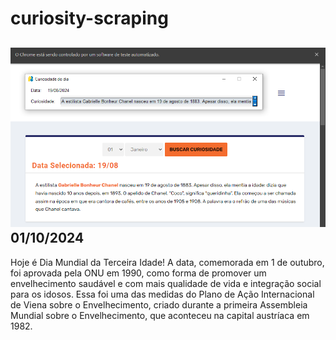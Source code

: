 # curiosity-scraping
![Budget](./execucao.png)
01/10/2024
-
Hoje é Dia Mundial da Terceira Idade! A data, comemorada em 1 de outubro, foi aprovada pela ONU em 1990, como forma de promover um envelhecimento saudável e com mais qualidade de vida e integração social para os idosos. Essa foi uma das medidas do Plano de Ação Internacional de Viena sobre o Envelhecimento, criado durante a primeira Assembleia Mundial sobre o Envelhecimento, que aconteceu na capital austríaca em 1982.
